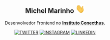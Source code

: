 
<div align="center">

## Michel Marinho <img src="./assets/hi.gif" height="auto" width="30">

 Desenvolvedor Frontend no **[Instituto Conecthus](https://www.conecthus.org.br/).**


[![TWITTER](https://img.shields.io/badge/Twitter-black?style=for-the-badge&logo=twitter)](https://twitter.com/marinhomich)
[![INSTAGRAM](https://img.shields.io/badge/Instagram-black?style=for-the-badge&logo=instagram)](https://www.instagram.com/marinhomich)
[![LINKEDIN](https://img.shields.io/badge/Linkedin-black?style=for-the-badge&logo=linkedin)](https://www.linkedin.com/in/marinhomich)

</div>
